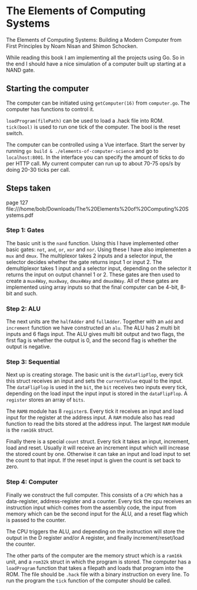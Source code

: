 # The Elements of Computing Systems

The Elements of Computing Systems: Building a Modern Computer from First Principles by Noam Nisan and Shimon Schocken.

While reading this book I am implementing all the projects using Go. So in the end I should have a nice simulation of a computer built up starting at a NAND gate.

## Starting the computer

The computer can be initiated using `getComputer(16)` from `computer.go`. The computer has functions to control it.

`loadProgram(filePath)` can be used to load a .hack file into ROM.
`tick(bool)` is used to run one tick of the computer. The bool is the reset switch.

The computer can be controlled using a Vue interface. Start the server by running `go build & ./elements-of-computer-science` and go to `localhost:8001`. In the interface you can specify the amount of ticks to do per HTTP call. My current computer can run up to about 70-75 ops/s by doing 20-30 ticks per call.

## Steps taken

page 127
file:///home/bob/Downloads/The%20Elements%20of%20Computing%20Systems.pdf

### Step 1: Gates

The basic unit is the `nand` function. Using this I have implemented other basic gates: `not`, `and`, `or`, `xor` and `nor`. Using these I have also implementen a `mux` and `dmux`. The multiplexor takes 2 inputs and a selector input, the selector decides whether the gate returns input 1 or input 2. The demultiplexor takes 1 input and a selector input, depending on the selector it returns the input on output channel 1 or 2. These gates are then used to create a `mux4Way`, `mux8way`, `dmux4Way` and `dmux8Way`. All of these gates are implemented using array inputs so that the final computer can be 4-bit, 8-bit and such.

### Step 2: ALU

The next units are the `halfAdder` and `fullAdder`. Together with an `add` and `increment` function we have constructed an `alu`. The ALU has 2 multi bit inputs and 6 flags input. The ALU gives multi bit output and two flags, the first flag is whether the output is 0, and the second flag is whether the output is negative.

### Step 3: Sequential

Next up is creating storage. The basic unit is the `dataFlipFlop`, every tick this struct receives an input and sets the `currentValue` equal to the input. The `dataFlipFlop` is used in the `bit`, the `bit` receives two inputs every tick, depending on the load input the input input is stored in the `dataFlipFlop`. A `register` stores an array of `bits`.

The `RAM8` module has 8 `register`s. Every tick it receives an input and load input for the register at the address input. A `RAM` module also has read function to read the bits stored at the address input. The largest `RAM` module is the `ram16k` struct.

Finally there is a special `count` struct. Every tick it takes an input, increment, load and reset. Usually it will receive an increment input which will increase the stored count by one. Otherwise it can take an input and load input to set the count to that input. If the reset input is given the count is set back to zero.

### Step 4: Computer

Finally we construct the full computer. This consists of a `CPU` which has a data-register, address-register and a counter. Every tick the cpu receives an instruction input which comes from the assembly code, the input from memory which can be the second input for the ALU, and a reset flag which is passed to the counter.

The CPU triggers the ALU, and depending on the instruction will store the output in the D register and/or A register, and finally increment/reset/load the counter.

The other parts of the computer are the memory struct which is a `ram16k` unit, and a `rom32k` struct in which the program is stored. The computer has a `loadProgram` function that takes a filepath and loads that program into the ROM. The file should be `.hack` file with a binary instruction on every line. To run the program the `tick` function of the computer should be called.
